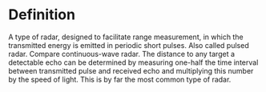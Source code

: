 # Definition

A type of radar, designed to facilitate range measurement, in which the
transmitted energy is emitted in periodic short pulses. Also called
pulsed radar. Compare continuous-wave radar. The distance to any target
a detectable echo can be determined by measuring one-half the time
interval between transmitted pulse and received echo and multiplying
this number by the speed of light. This is by far the most common type
of radar.
